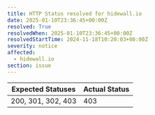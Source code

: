```yaml
---
title: HTTP Status resolved for hidewall.io
date: 2025-01-10T23:36:45+00:00Z
resolved: True
resolvedWhen: 2025-01-10T23:36:45+00:00Z
resolvedStartTime: 2024-11-18T10:20:03+00:00Z
severity: notice
affected:
  - hidewall.io
section: issue
---
```


| Expected Statuses | Actual Status  |
|-------------------|----------------|
| 200, 301, 302, 403 | 403 |
